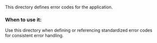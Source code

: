 This directory defines error codes for the application.

### When to use it:
Use this directory when defining or referencing standardized error codes for consistent error handling.